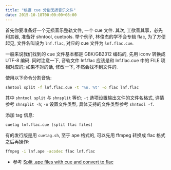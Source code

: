 ```yaml
---
title: "根据 cue 分割无损音乐文件"
date: 2015-10-18T00:00:00+08:00
---
```


首先你要准备好一个无损音乐整轨文件, 一个 cue 文件. 其次, 工欲善其事，必先利其器, 准备好 shntool, cuetools. 举个例子, 林俊杰的学不会专辑 flac, 为了方便起见, 文件名叫设为 `lnf.flac`, 对应的 cue 文件为 `lnf.flac.cue`. 

一般来说我们找到的 cue 文件基本都是 GBK/GB2312 编码的, 先用 iconv 转换成 UTF-8 编码. 同时注意一下, 音轨文件 lnf.flac 应该是和 lnf.flac.cue 中的 FILE 项相对应的; 如果不对的话, 修改一下, 不然会找不到文件的. 

使用以下命令分割音轨: 

```bash
shntool split -f lnf.flac.cue -t '%n. %t' -o flac lnf.flac
```

其中 `shntool split` 与 `shnsplit` 等价; `-t` 选项设置输出文件的文件名格式, 详情参考 `shnsplit -h`; `-o` 设置文件类型, 具体支持的文件类型参考 `shntool -f`.

添加 tag 信息: 

```bash
cuetag lnf.flac.cue [split flac files]
```

有的发行版是用 `cuetag.sh`, 至于 ape 格式的, 可以先用 ffmpeg 转换成 flac 格式之后再操作: 

```bash
ffmpeg -i lnf.ape -acodec flac lnf.flac
```

* 参考 [Split .ape files with cue and convert to flac](https://blogs.gnome.org/happyaron/2009/08/01/split-ape-cue-convert-flac/)
